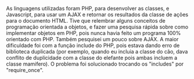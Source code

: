 As linguagens utilizadas foram PHP, para desenvolver as classes, e Javascript, para usar um AJAX e retornar os resultados da classe de ações para o documento HTML.
Tive que relembrar alguns conceitos de programação orientada a objetos, e fazer uma pesquisa rápida sobre como implementar objetos em PHP, pois nunca havia feito um programa 100% orientado com PHP. Também pesquisei um pouco sobre AJAX.
A maior dificuldade foi com a função include do PHP, pois estava dando erro de biblioteca duplicada (por exemplo, quando eu incluia a classe do cão, dava conflito de duplicidade com a classe do elefante pois ambas incluem a classe mamifero). O problema foi solucionado trocando os "includes" por "require_once".